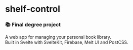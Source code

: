 # shelf-control

### 📚 Final degree project <br>

A web app for managing your personal book library. <br>
Built in Svelte with SvelteKit, Firebase, Melt UI and PostCSS.


